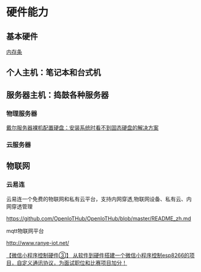 # 硬件能力

## 基本硬件

[内存条](Neicuntiao.md)

## 个人主机：笔记本和台式机



## 服务器主机：捣鼓各种服务器

### 物理服务器

[戴尔服务器裸机配置硬盘：安装系统时看不到固态硬盘的解决方案](https://www.dell.com/support/kbdoc/zh-cn/000149444/%E5%AE%89%E8%A3%85%E7%B3%BB%E7%BB%9F%E6%97%B6%E7%9C%8B%E4%B8%8D%E5%88%B0%E5%9B%BA%E6%80%81%E7%A1%AC%E7%9B%98%E7%9A%84%E8%A7%A3%E5%86%B3%E6%96%B9%E6%A1%88?lang=zh)

### 云服务器



## 物联网

### 云易连

云易连一个免费的物联网和私有云平台，支持内网穿透,物联网设备、私有云、内网穿透管理

https://github.com/OpenIoTHub/OpenIoTHub/blob/master/README_zh.md



mqtt物联网平台

http://www.ranye-iot.net/



[【微信小程序控制硬件③】 从软件到硬件搭建一个微信小程序控制esp8266的项目，自定义通讯协议，为面试职位和比赛项目加分！](https://blog.csdn.net/xh870189248/article/details/84580239)


